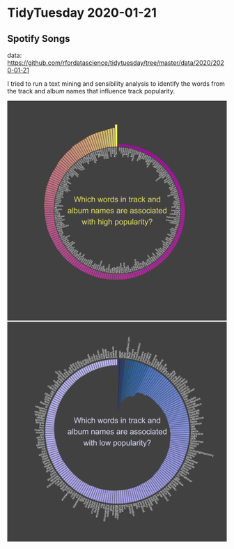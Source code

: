 # TidyTuesday 2020-01-21

## Spotify Songs
data: https://github.com/rfordatascience/tidytuesday/tree/master/data/2020/2020-01-21

I tried to run a text mining and sensibility analysis to identify the words from the track and album names that influence track popularity.

![Positive words](./Tidytuesday_2020_w3_positive_words.png)
![Negative words](./Tidytuesday_2020_w3_negative_words.png)
